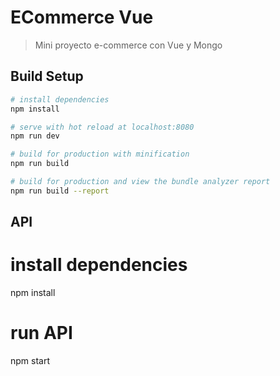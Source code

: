 # ECommerce Vue

> Mini proyecto e-commerce con Vue y Mongo

## Build Setup

``` bash
# install dependencies
npm install

# serve with hot reload at localhost:8080
npm run dev

# build for production with minification
npm run build

# build for production and view the bundle analyzer report
npm run build --report
```

## API

# install dependencies
npm install

# run API
npm start

